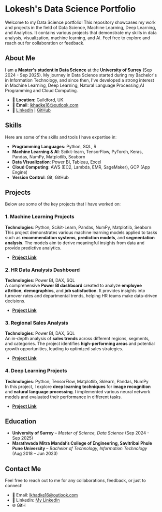 # Lokesh's Data Science Portfolio

Welcome to my Data Science portfolio! This repository showcases my work and projects in the field of Data Science, Machine Learning, Deep Learning, and Analytics. It contains various projects that demonstrate my skills in data analysis, visualization, machine learning, and AI. Feel free to explore and reach out for collaboration or feedback.

## About Me

I am a **Master's student in Data Science** at the **University of Surrey** (Sep 2024 - Sep 2025). My journey in Data Science started during my Bachelor's in Information Technology, and since then, I've developed a strong interest in Machine Learning, Deep Learning, Natural Language Processing,AI Programming and Cloud Computing. 

- 📍 **Location**: Guildford, UK  
- 📧 **Email**: lkhadke16@outlook.com  
- 🔗 [LinkedIn](#) | [GitHub](https://github.com/Lokeshkhadke)  

## Skills

Here are some of the skills and tools I have expertise in:

- **Programming Languages**: Python, SQL, R  
- **Machine Learning & AI**: Scikit-learn, TensorFlow, PyTorch, Keras, Pandas, NumPy, Matplotlib, Seaborn  
- **Data Visualization**: Power BI, Tableau, Excel  
- **Cloud Computing**: AWS (EC2, Lambda, EMR, SageMaker), GCP (App Engine)  
- **Version Control**: Git, GitHub  

## Projects

Below are some of the key projects that I have worked on:

### 1. **Machine Learning Projects**  
**Technologies**: Python, Scikit-Learn, Pandas, NumPy, Matplotlib, Seaborn  
This project demonstrates various machine learning models applied to tasks such as **recommendation systems**, **prediction models**, and **segmentation analysis**. The models aim to derive meaningful insights from data and provide predictive analytics.

- [**Project Link**](https://github.com/Lokeshkhadke/MACHINE-LEARNING-PROJECTS)

### 2. **HR Data Analysis Dashboard**  
**Technologies**: Power BI, DAX, SQL  
A comprehensive **Power BI dashboard** created to analyze **employee attrition**, **demographics**, and **job satisfaction**. It provides insights into turnover rates and departmental trends, helping HR teams make data-driven decisions.

- [**Project Link**](https://github.com/Lokeshkhadke/POWER-BI-HR-DATA-ANALYSIS)

### 3. **Regional Sales Analysis**  
**Technologies**: Power BI, DAX, SQL  
An in-depth analysis of **sales trends** across different regions, segments, and categories. The project identifies **high-performing areas** and potential growth opportunities, leading to optimized sales strategies.

- [**Project Link**]([https://github.com/Lokeshkhadke](https://github.com/Lokeshkhadke/POWER-BI-REGIONAL-SALES-ANALYSIS))

### 4. **Deep Learning Projects**  
**Technologies**: Python, TensorFlow, Matplotlib, Sklearn, Pandas, NumPy  
In this project, I explore **deep learning techniques** for **image recognition** and **natural language processing**. I implemented various neural network models and evaluated their performance in different tasks.

- [**Project Link**]([https://github.com/Lokeshkhadke](https://github.com/Lokeshkhadke/DEEP-LEARNING-PROJECTS))

## Education

- **University of Surrey** – *Master of Science, Data Science* (Sep 2024 - Sep 2025)
- **Marathwada Mitra Mandal’s College of Engineering, Savitribai Phule Pune University** – *Bachelor of Technology, Information Technology* (Aug 2018 – Jun 2023)

## Contact Me

Feel free to reach out to me for any collaborations, feedback, or just to connect!

- 📧 Email: lkhadke16@outlook.com  
- 🔗 LinkedIn: [My LinkedIn](#)  
- 🌐 GitH
